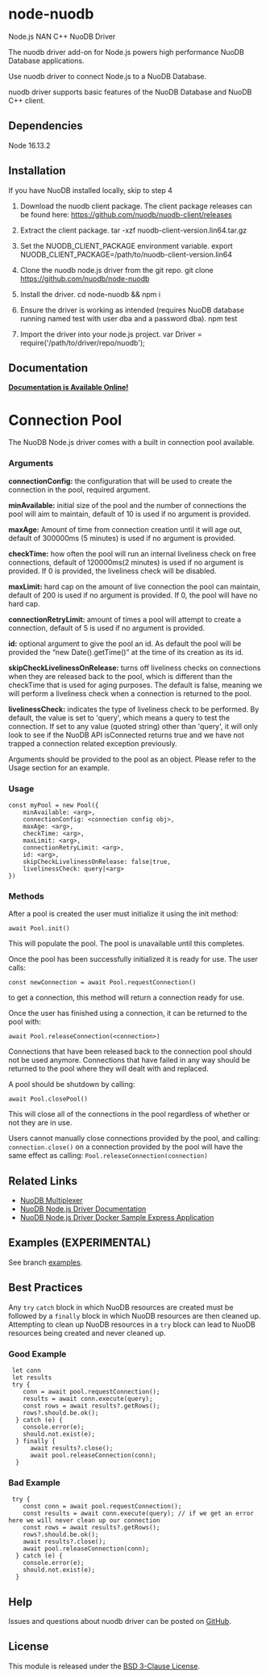 # node-nuodb

Node.js NAN C++ NuoDB Driver

The nuodb driver add-on for Node.js powers high performance NuoDB Database applications.

Use nuodb driver to connect Node.js to a NuoDB Database.

nuodb driver supports basic features of the NuoDB Database and NuoDB C++ client.

## Dependencies

Node 16.13.2

## Installation

If you have NuoDB installed locally, skip to step 4

1. Download the nuodb client package.
   The client package releases can be found here: https://github.com/nuodb/nuodb-client/releases

2. Extract the client package.
   tar -xzf nuodb-client-version.lin64.tar.gz

3. Set the NUODB_CLIENT_PACKAGE environment variable.
   export NUODB_CLIENT_PACKAGE=/path/to/nuodb-client-version.lin64

4. Clone the nuodb node.js driver from the git repo.
   git clone https://github.com/nuodb/node-nuodb

5. Install the driver.
   cd node-nuodb && npm i

6. Ensure the driver is working as intended (requires NuoDB database running named test with user dba and a password dba).
   npm test

7. Import the driver into your node.js project.
   var Driver = require('/path/to/driver/repo/nuodb');

## Documentation

[**Documentation is Available Online!**][3]

# Connection Pool

The NuoDB Node.js driver comes with a built in connection pool available.

### Arguments

**connectionConfig:** the configuration that will be used to create the connection in the pool, required argument.

**minAvailable:** initial size of the pool and the number of connections the pool will aim to maintain, default of 10 is used if no argument is provided.

**maxAge:** Amount of time from connection creation until it will age out, default of 300000ms (5 minutes) is used if no argument is provided.

**checkTime:** how often the pool will run an internal liveliness check on free connections, default of 120000ms(2 minutes) is used if no argument is provided. If 0 is provided, the liveliness check will be disabled.

**maxLimit:** hard cap on the amount of live connection the pool can maintain, default of 200 is used if no argument is provided. If 0, the pool will have no hard cap.

**connectionRetryLimit:** amount of times a pool will attempt to create a connection, default of 5 is used if no argument is provided.

**id:** optional argument to give the pool an id. As default the pool will be provided the “new Date().getTime()” at the time of its creation as its id.

**skipCheckLivelinessOnRelease:** turns off liveliness checks on connections when they are released back to the pool, which is different than the checkTime that is used for aging purposes. The default is false, meaning we will perform a liveliness check when a connection is returned to the pool.

**livelinessCheck:** indicates the type of liveliness check to be performed. By default, the value is set to 'query', which means a query to test the connection. If set to any value (quoted string) other than 'query', it will only look to see if the NuoDB API isConnected returns true and we have not trapped a connection related exception previously.

Arguments should be provided to the pool as an object. Please refer to the Usage section for an example.

### Usage

```
const myPool = new Pool({
    minAvailable: <arg>,
    connectionConfig: <connection config obj>,
    maxAge: <arg>,
    checkTime: <arg>,
    maxLimit: <arg>,
    connectionRetryLimit: <arg>,
    id: <arg>,
    skipCheckLivelinessOnRelease: false|true,
    livelinessCheck: query|<arg>
})
```

### Methods

After a pool is created the user must initialize it using the init method:

```
await Pool.init()
```

This will populate the pool. The pool is unavailable until this completes.

Once the pool has been successfully initialized it is ready for use. The user calls:

```
const newConnection = await Pool.requestConnection()
```

to get a connection, this method will return a connection ready for use.

Once the user has finished using a connection, it can be returned to the pool with:

```
await Pool.releaseConnection(<connection>)
```

Connections that have been released back to the connection pool should not be used anymore.
Connections that have failed in any way should be returned to the pool where they will dealt with and replaced.

A pool should be shutdown by calling:

```
await Pool.closePool()
```

This will close all of the connections in the pool regardless of whether or not they are in use.

Users cannot manually close connections provided by the pool, and calling:
`connection.close()`
on a connection provided by the pool will have the same effect as calling:
`Pool.releaseConnection(connection)`

## Related Links

- [NuoDB Multiplexer][5]
- [NuoDB Node.js Driver Documentation][3]
- [NuoDB Node.js Driver Docker Sample Express Application][4]

## Examples (EXPERIMENTAL)

See branch [examples](https://github.com/nuodb/node-nuodb/tree/examples).

## Best Practices

Any `try` `catch` block in which NuoDB resources are created must be followed by a `finally` block in which NuoDB resources are then cleaned up. Attempting to clean up NuoDB resources in a `try` block can lead to NuoDB resources being created and never cleaned up.

### Good Example

```
 let conn
 let results
 try {
    conn = await pool.requestConnection();
    results = await conn.execute(query);
    const rows = await results?.getRows();
    rows?.should.be.ok();
  } catch (e) {
    console.error(e);
    should.not.exist(e);
  } finally {
      await results?.close();
      await pool.releaseConnection(conn);
  }
```

### Bad Example

```
 try {
    const conn = await pool.requestConnection();
    const results = await conn.execute(query); // if we get an error here we will never clean up our connection
    const rows = await results?.getRows();
    rows?.should.be.ok();
    await results?.close();
    await pool.releaseConnection(conn);
  } catch (e) {
    console.error(e);
    should.not.exist(e);
  }
```

## Help

Issues and questions about nuodb driver can be posted on [GitHub][2].

## License

This module is released under the [BSD 3-Clause License][1].

[1]: https://opensource.org/licenses/BSD-3-Clause
[2]: https://github.com/nuodb/node-nuodb/issues
[3]: https://nuodb.github.io/node-nuodb/
[4]: https://github.com/nuodb/node-nuodb-demo
[5]: https://github.com/nuodb/node-multiplexer
[44]: https://github.com/nodejs/abi-stable-node-addon-examples
